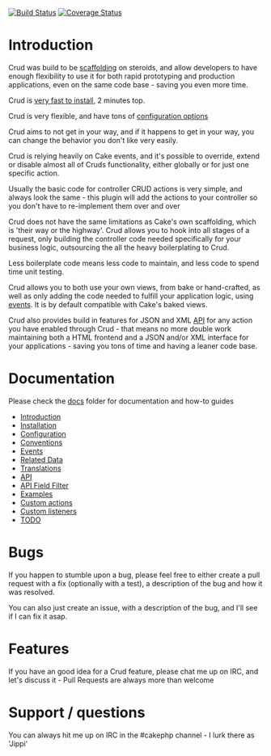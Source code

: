 [![Build Status](https://travis-ci.org/jippi/cakephp-crud.png?branch=develop)](https://travis-ci.org/jippi/cakephp-crud)
[![Coverage Status](https://coveralls.io/repos/jippi/cakephp-crud/badge.png?branch=develop)](https://coveralls.io/r/jippi/cakephp-crud?branch=develop)

# Introduction
Crud was build to be [scaffolding](http://book.cakephp.org/2.0/en/controllers/scaffolding.html) on steroids, and allow developers to have enough flexibility to use it for both rapid prototyping and production applications, even on the same code base - saving you even more time.

Crud is [very fast to install](docs/02-installation.md), 2 minutes top.

Crud is very flexible, and have tons of [configuration options](docs/03-configuration.md)

Crud aims to not get in your way, and if it happens to get in your way, you can change the behavior you don't like very easily.

Crud is relying heavily on Cake events, and it's possible to override, extend or disable almost all of Cruds functionality, either globally or for just one specific action.

Usually the basic code for controller CRUD actions is very simple, and always look the same - this plugin will add the actions to your controller so you don't have to re-implement them over and over

Crud does not have the same limitations as Cake's own scaffolding, which is 'their way or the highway'. Crud allows you to hook into all stages of a request, only building the controller code needed specifically for your business logic, outsourcing the all the heavy boilerplating to Crud.

Less boilerplate code means less code to maintain, and less code to spend time unit testing.

Crud allows you to both use your own views, from bake or hand-crafted, as well as only adding the code needed to fulfill your application logic, using [events](docs/05-events.md). It is by default compatible with Cake's baked views.

Crud also provides build in features for JSON and XML [API](docs/08-api.md) for any action you have enabled through Crud - that means no more double work maintaining both a HTML frontend and a JSON and/or XML interface for your applications - saving you tons of time and having a leaner code base.

# Documentation

Please check the [docs](docs/) folder for documentation and how-to guides

* [Introduction](docs/01-introduction.md)
* [Installation](docs/02-installation.md)
* [Configuration](docs/03-configuration.md)
* [Conventions](docs/04-conventions.md)
* [Events](docs/05-events.md)
* [Related Data](docs/06-related-data.md)
* [Translations](docs/07-translations.md)
* [API](docs/08-api.md)
* [API Field Filter](docs/09-api-field-filter.md)
* [Examples](docs/10-examples.md)
* [Custom actions](docs/20-custom-actions.md)
* [Custom listeners](docs/30-custom-listeners.md)
* [TODO](docs/99-todo.md)

# Bugs

If you happen to stumble upon a bug, please feel free to either create a pull request with a fix (optionally with a test), a description of the bug and how it was resolved.

You can also just create an issue, with a description of the bug, and I'll see if I can fix it asap.

# Features

If you have an good idea for a Crud feature, please chat me up on IRC, and let's discuss it - Pull Requests are always more than welcome

# Support / questions

You can always hit me up on IRC in the #cakephp channel - I lurk there as 'Jippi'
